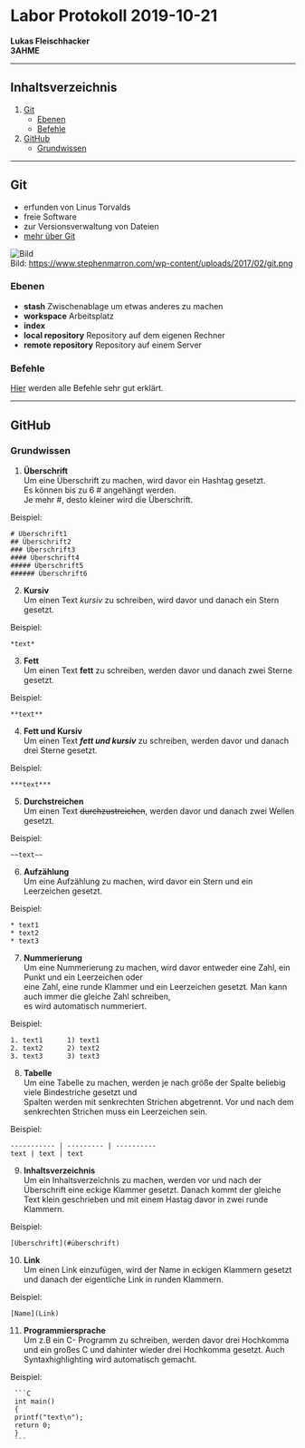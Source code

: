 # Labor Protokoll 2019-10-21
         
**Lukas Fleischhacker**       
**3AHME**   

----------------------------

## Inhaltsverzeichnis    
1) [Git](#git)  
   * [Ebenen](#ebenen)  
   * [Befehle](#befehle)  
2) [GitHub](#github)
   * [Grundwissen](#grundwissen)

----------------------------

## Git  
* erfunden von Linus Torvalds  
* freie Software    
* zur Versionsverwaltung von Dateien  
* [mehr über Git](https://de.wikipedia.org/wiki/Git)  


![Bild](https://www.stephenmarron.com/wp-content/uploads/2017/02/git.png)  
Bild: https://www.stephenmarron.com/wp-content/uploads/2017/02/git.png  

### Ebenen  
* **stash** Zwischenablage um etwas anderes zu machen   
* **workspace** Arbeitsplatz  
* **index** 
* **local repository**  Repository auf dem eigenen Rechner  
* **remote repository** Repository auf einem Server  

### Befehle  
[Hier](http://ndpsoftware.com/git-cheatsheet.html#loc=remote_repo;) werden alle Befehle sehr gut erklärt.  
 
----------------------------
## GitHub  
 ### Grundwissen  
1) **Überschrift**  
  Um eine Überschrift zu machen, wird davor ein Hashtag gesetzt.   
  Es können bis zu 6 # angehängt werden.   
  Je mehr #, desto kleiner wird die Überschrift.  
  
  Beispiel:  
  
    # Überschrift1    
    ## Überschrift2    
    ### Überschrift3  
    #### Überschrift4  
    ##### Überschrift5  
    ###### Überschrift6
  
2) **Kursiv**  
  Um einen Text *kursiv* zu schreiben, wird davor und danach ein Stern gesetzt.  
  
 Beispiel:  
  
    *text*  
    
3) **Fett**  
  Um einen Text **fett** zu schreiben, werden davor und danach zwei Sterne gesetzt.  
  
 Beispiel:  
  
    **text**  
    
4) **Fett und Kursiv**  
  Um einen Text ***fett und kursiv*** zu schreiben, werden davor und danach drei Sterne gesetzt.  
  
 Beispiel:  
  
    ***text***  
    
5) **Durchstreichen**  
  Um einen Text ~~durchzustreichen~~, werden davor und danach zwei Wellen gesetzt.  
  
 Beispiel:  
  
    ~~text~~  
    
6) **Aufzählung**  
  Um eine Aufzählung zu machen, wird davor ein Stern und ein Leerzeichen gesetzt.  
  
 Beispiel:  
  
    * text1  
    * text2  
    * text3  
    
7) **Nummerierung**  
  Um eine Nummerierung zu machen, wird davor entweder eine Zahl, ein Punkt und ein Leerzeichen oder   
  eine Zahl, eine runde Klammer und ein Leerzeichen gesetzt. Man kann auch immer die gleiche Zahl schreiben,  
  es wird automatisch nummeriert.  
  
 Beispiel:  
 
    1. text1      1) text1  
    2. text2      2) text2  
    3. text3      3) text3  
    
8) **Tabelle**  
  Um eine Tabelle zu machen, werden je nach größe der Spalte beliebig viele Bindestriche gesetzt und  
  Spalten werden mit senkrechten Strichen abgetrennt. Vor und nach dem senkrechten Strichen muss ein Leerzeichen sein.  
  
 Beispiel:  
 
    ----------- | --------- | ----------    
    text | text | text   
 
9) **Inhaltsverzeichnis**  
  Um ein Inhaltsverzeichnis zu machen, werden vor und nach der Überschrift eine eckige Klammer gesetzt. 
  Danach kommt der gleiche Text klein geschrieben und mit einem Hastag davor in zwei runde Klammern.  
  
 Beispiel:  
 
    [Überschrift](#überschrift)  
    
10) **Link**  
   Um einen Link einzufügen, wird der Name in eckigen Klammern gesetzt und danach der eigentliche Link in runden Klammern.  

  Beispiel:  

    [Name](Link)  
    
11) **Programmiersprache**  
   Um z.B ein C- Programm zu schreiben, werden davor drei Hochkomma und ein großes C und dahinter wieder drei Hochkomma gesetzt. 
   Auch Syntaxhighlighting wird automatisch gemacht.
   
  Beispiel:  
  
     ```C  
     int main() 
     {
     printf("text\n");  
     return 0;  
     }  
     ```  


    
    
  
    

    
  
  
  
  
